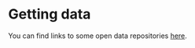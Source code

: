 # Getting data

You can find links to some open data repositories [here](data-bases.md#Data-bases).
